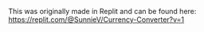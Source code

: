 This was originally made in Replit and can be found here: https://replit.com/@SunnieV/Currency-Converter?v=1
